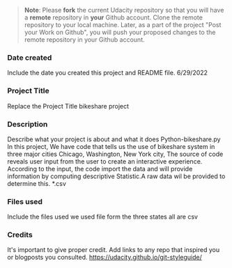 >**Note**: Please **fork** the current Udacity repository so that you will have a **remote** repository in **your** Github account. Clone the remote repository to your local machine. Later, as a part of the project "Post your Work on Github", you will push your proposed changes to the remote repository in your Github account.
 
### Date created
Include the date you created this project and README file.
6/29/2022
### Project Title
Replace the Project Title
bikeshare project 
### Description
Describe what your project is about and what it does
Python-bikeshare.py
In this project, We have code that tells us the use of bikeshare system in three major cities Chicago, Washington, New York city,  The source of code reveals user input from the user to create an interactive experience. According to the input, the code import the data and will provide information by computing descriptive Statistic.A raw data wil be provided to determine this.
*.csv
### Files used
Include the files used
we used file form the three states all are csv
### Credits
It's important to give proper credit. Add links to any repo that inspired you or blogposts you consulted.
https://udacity.github.io/git-styleguide/
